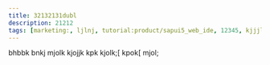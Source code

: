 ```yaml
---
title: 32132131dubl
description: 21212
tags: [marketing:, ljlnj, tutorial:product/sapui5_web_ide, 12345, kjjjlhj]
---
```

bhbbk
bnkj
mjolk
kjojjk
kpk
kjolk;[
kpok[
mjol;
